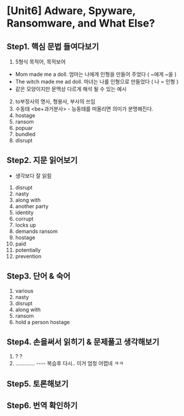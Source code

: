 # [Unit6] Adware, Spyware, Ransomware, and What Else?

## Step1. 핵심 문법 들여다보기
  1) 5형식 목적어, 목적보어
   - Mom made me a doll. 엄마는 나에게 인형을 만들어 주었다 ( ~에게 ~을 )
   - The witch made me ad doll. 마녀는 나를 인형으로 만들었다 ( 나 = 인형 )
   - 같은 모양이지만 문맥상 다르게 해석 될 수 있는 예시
  2) to부정사의 명사, 형용사, 부사의 쓰임
  3) 수동태 <be+과거분사> - 능동태를 떠올리면 의미가 분명해진다.
  4) hostage
  5) ransom
  6) popuar
  7) bundled
  8) disrupt
## Step2. 지문 읽어보기
  - 생각보다 잘 읽힘
  1) disrupt
  2) nasty
  3) along with
  4) another party
  5) identity
  6) corrupt
  7) locks up
  8) demands ransom
  9) hostage
  10) paid
  11) potentially
  12) prevention

## Step3. 단어 & 숙어
   1) various
   2) nasty
   3) disrupt
   4) along with
   5) ransom
   6) hold a person hostage   
 
## Step4. 손을써서 읽히기 & 문제풀고 생각해보기 
   1) ? ?
   2) .............
   ---- 복습후 다시.. 이거 엄청 어렵네 ㅋㅋ
   
## Step5. 토론해보기
 
## Step6. 번역 확인하기
 
